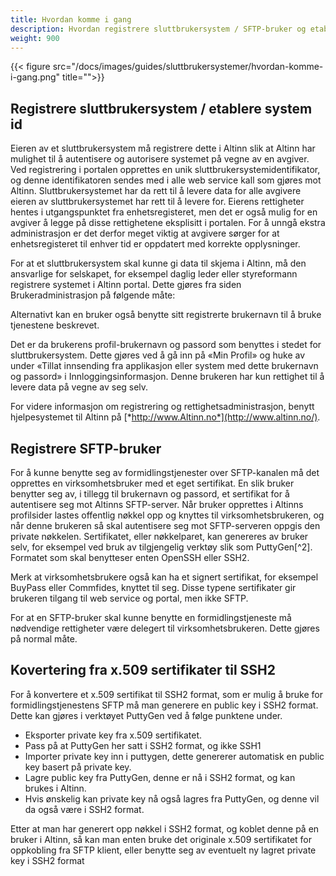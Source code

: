 ```yaml
---
title: Hvordan komme i gang
description: Hvordan registrere sluttbrukersystem / SFTP-bruker og etablere system id
weight: 900
---
```


{{< figure src="/docs/images/guides/sluttbrukersystemer/hvordan-komme-i-gang.png" title="">}}

Registrere sluttbrukersystem / etablere system id
-------------------------------------------------

Eieren av et sluttbrukersystem må registrere dette i Altinn slik at Altinn har mulighet til å autentisere og autorisere systemet på vegne av en avgiver. Ved registrering i portalen opprettes en unik sluttbrukersystemidentifikator, og denne identifikatoren sendes med i alle web service kall som gjøres mot Altinn. Sluttbrukersystemet har da rett til å levere data for alle avgivere eieren av sluttbrukersystemet har rett til å levere for. Eierens rettigheter hentes i utgangspunktet fra enhetsregisteret, men det er også mulig for en avgiver å legge på disse rettighetene eksplisitt i portalen. For å unngå ekstra administrasjon er det derfor meget viktig at avgivere sørger for at enhetsregisteret til enhver tid er oppdatert med korrekte opplysninger.

For at et sluttbrukersystem skal kunne gi data til skjema i Altinn, må den ansvarlige for selskapet, for eksempel daglig leder eller styreformann registrere systemet i Altinn portal. Dette gjøres fra siden
Brukeradministrasjon på følgende måte:

Alternativt kan en bruker også benytte sitt registrerte brukernavn til å bruke tjenestene beskrevet.

Det er da brukerens profil-brukernavn og passord som benyttes i stedet for sluttbrukersystem. Dette gjøres ved å gå inn på «Min Profil» og huke av under «Tillat innsending fra applikasjon eller system med dette brukernavn og passord» i Innloggingsinformasjon. Denne brukeren har kun rettighet til å levere data på vegne av seg selv.

For videre informasjon om registrering og rettighetsadministrasjon, benytt hjelpesystemet til Altinn på
[*http://www.Altinn.no*](http://www.altinn.no/).

Registrere SFTP-bruker
----------------------

For å kunne benytte seg av formidlingstjenester over SFTP-kanalen må det opprettes en virksomhetsbruker med et eget sertifikat. En slik bruker benytter seg av, i tillegg til brukernavn og passord, et sertifikat for å autentisere seg mot Altinns SFTP-server. Når bruker opprettes i Altinns profilsider lastes offentlig nøkkel opp og knyttes til virksomhetsbrukeren, og når denne brukeren så skal autentisere seg mot SFTP-serveren oppgis den private nøkkelen. Sertifikatet, eller nøkkelparet, kan genereres av bruker selv, for eksempel ved bruk av tilgjengelig verktøy slik som PuttyGen[^2]. Formatet som skal benytteser enten OpenSSH eller SSH2.

Merk at virksomhetsbrukere også kan ha et signert sertifikat, for eksempel BuyPass eller Commfides, knyttet til seg. Disse typene sertifikater gir brukeren tilgang til web service og portal, men ikke SFTP.

For at en SFTP-bruker skal kunne benytte en formidlingstjeneste må nødvendige rettigheter være delegert til virksomhetsbrukeren. Dette gjøres på normal måte.

Kovertering fra x.509 sertifikater til SSH2
----------------

For å konvertere et x.509 sertifikat til SSH2 format, som er mulig å bruke for formidlingstjenestens SFTP må man generere en public key i SSH2 format. Dette kan gjøres i verktøyet PuttyGen ved å følge punktene under.

- Eksporter private key fra x.509 sertifikatet.
- Pass på at PuttyGen her satt i SSH2 format, og ikke SSH1
- Importer private key inn i puttygen, dette genererer automatisk en public key basert på private key.
- Lagre public key fra PuttyGen, denne er nå i SSH2 format, og kan brukes i Altinn.
- Hvis ønskelig kan private key nå også lagres fra PuttyGen, og denne vil da også være i SSH2 format.

Etter at man har generert opp nøkkel i SSH2 format, og koblet denne på en bruker i Altinn, så kan man enten bruke det originale x.509 sertifikatet for oppkobling fra SFTP klient, eller benytte seg av eventuelt ny lagret private key i SSH2 format
